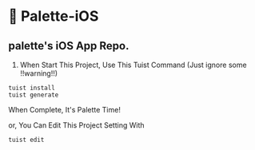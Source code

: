 # 🎨 Palette-iOS
palette's iOS App Repo.
---
1. When Start This Project, Use This Tuist Command (Just ignore some !!warning!!)

```
tuist install
tuist generate
```
When Complete, It's Palette Time!

or, You Can Edit This Project Setting With

```
tuist edit
```
